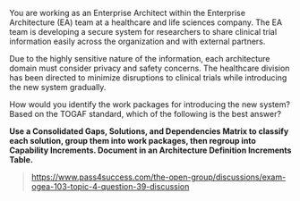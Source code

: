 You are working as an Enterprise Architect within the Enterprise Architecture (EA) team at a healthcare and life sciences company. The EA team is developing a secure system for researchers to share clinical trial information easily across the organization and with external partners.

Due to the highly sensitive nature of the information, each architecture domain must consider privacy and safety concerns. The healthcare division has been directed to minimize disruptions to clinical trials while introducing the new system gradually.

How would you identify the work packages for introducing the new system? Based on the TOGAF standard, which of the following is the best answer?

**Use a Consolidated Gaps, Solutions, and Dependencies Matrix to classify each solution, group them into work packages, then regroup into Capability Increments. Document in an Architecture Definition Increments Table.**

>https://www.pass4success.com/the-open-group/discussions/exam-ogea-103-topic-4-question-39-discussion
